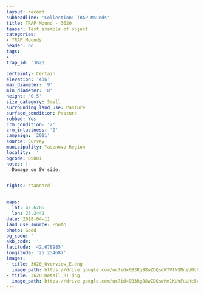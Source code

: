 ```yaml
---
layout: record
subheadline: 'Collection: TRAP Mounds'
title: TRAP Mound - 3620
teaser: Test example of object
categories:
- TRAP Mounds
header: no
tags:
- ''
trap_id: '3620'

certainty: Certain
elevation: '436'
max_diameter: '9'
min_diameter: '8'
height: '0.5'
size_category: Small
surrounding_land_use: Pasture
surface_condition: Pasture
robbed: Yes
crm_condition: '2'
crm_intactness: '2'
campaign: '2011'
source: Survey
municipality: Yasenovo Region
locality: ''
bgcode: DS001
notes: |-
  Damage on SW side.


rights: standard


maps:
  lat: 42.6285
  lon: 25.2442
date: 2018-04-11
land_use_source: Photo
photo: Good
bg_code: ''
akb_code: ''
latitude: '42.678985'
longitude: '25.234687'
images:
- title: 3620_Overview_E.dng
  image_path: https://drive.google.com/uc?id=0B3Rg88wZDQscWTVtN0NneU0tR00
- title: 3620_Detail_RT.dng
  image_path: https://drive.google.com/uc?id=0B3Rg88wZDQscMm1KUWFuUHc5cEE
---
```

